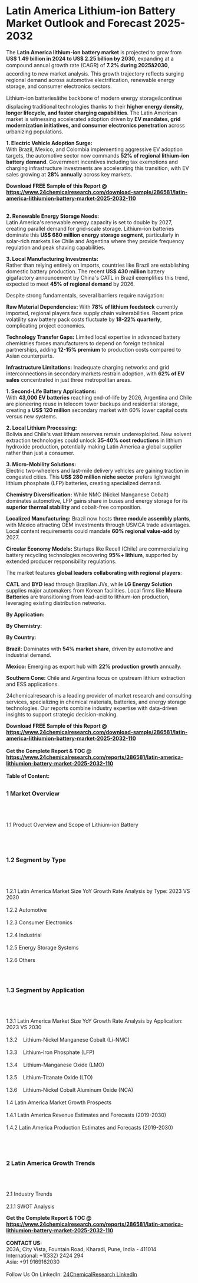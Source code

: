 <h1>Latin America Lithium-ion Battery Market Outlook and Forecast 2025-2032</h1><p>The <strong>Latin America lithium-ion battery market</strong> is projected to grow from <strong>US$ 1.49 billion in 2024 to US$ 2.25 billion by 2030</strong>, expanding at a compound annual growth rate (CAGR) of <strong>7.2% during 2025â2030</strong>, according to new market analysis. This growth trajectory reflects surging regional demand across automotive electrification, renewable energy storage, and consumer electronics sectors.</p><p>Lithium-ion batteriesâthe backbone of modern energy storageâcontinue displacing traditional technologies thanks to their <strong>higher energy density, longer lifecycle, and faster charging capabilities</strong>. The Latin American market is witnessing accelerated adoption driven by <strong>EV mandates, grid modernization initiatives, and consumer electronics penetration</strong> across urbanizing populations.</p><p><strong>1. Electric Vehicle Adoption Surge:</strong><br>
With Brazil, Mexico, and Colombia implementing aggressive EV adoption targets, the automotive sector now commands <strong>52% of regional lithium-ion battery demand</strong>. Government incentives including tax exemptions and charging infrastructure investments are accelerating this transition, with EV sales growing at <strong>28% annually</strong> across key markets.</p><div><b>Download FREE Sample of this Report @ 
            <a href="https://www.24chemicalresearch.com/download-sample/286581/latin-america-lithiumion-battery-market-2025-2032-110">
            https://www.24chemicalresearch.com/download-sample/286581/latin-america-lithiumion-battery-market-2025-2032-110</a></b></div><br><p><strong>2. Renewable Energy Storage Needs:</strong><br>
Latin America's renewable energy capacity is set to double by 2027, creating parallel demand for grid-scale storage. Lithium-ion batteries dominate this <strong>US$ 680 million energy storage segment</strong>, particularly in solar-rich markets like Chile and Argentina where they provide frequency regulation and peak shaving capabilities.</p><p><strong>3. Local Manufacturing Investments:</strong><br>
Rather than relying entirely on imports, countries like Brazil are establishing domestic battery production. The recent <strong>US$ 430 million</strong> battery gigafactory announcement by China's CATL in Brazil exemplifies this trend, expected to meet <strong>45% of regional demand</strong> by 2026.</p><p>Despite strong fundamentals, several barriers require navigation:</p><p><strong>Raw Material Dependencies:</strong> With <strong>78% of lithium feedstock</strong> currently imported, regional players face supply chain vulnerabilities. Recent price volatility saw battery pack costs fluctuate by <strong>18-22% quarterly</strong>, complicating project economics.</p><p><strong>Technology Transfer Gaps:</strong> Limited local expertise in advanced battery chemistries forces manufacturers to depend on foreign technical partnerships, adding <strong>12-15% premium</strong> to production costs compared to Asian counterparts.</p><p><strong>Infrastructure Limitations:</strong> Inadequate charging networks and grid interconnections in secondary markets restrain adoption, with <strong>62% of EV sales</strong> concentrated in just three metropolitan areas.</p><p><strong>1. Second-Life Battery Applications:</strong><br>
With <strong>43,000 EV batteries</strong> reaching end-of-life by 2026, Argentina and Chile are pioneering reuse in telecom tower backups and residential storage, creating a <strong>US$ 120 million</strong> secondary market with 60% lower capital costs versus new systems.</p><p><strong>2. Local Lithium Processing:</strong><br>
Bolivia and Chile's vast lithium reserves remain underexploited. New solvent extraction technologies could unlock <strong>35-40% cost reductions</strong> in lithium hydroxide production, potentially making Latin America a global supplier rather than just a consumer.</p><p><strong>3. Micro-Mobility Solutions:</strong><br>
Electric two-wheelers and last-mile delivery vehicles are gaining traction in congested cities. This <strong>US$ 280 million niche sector</strong> prefers lightweight lithium phosphate (LFP) batteries, creating specialized demand.</p><p><strong>Chemistry Diversification:</strong> While NMC (Nickel Manganese Cobalt) dominates automotive, LFP gains share in buses and energy storage for its <strong>superior thermal stability</strong> and cobalt-free composition.</p><p><strong>Localized Manufacturing:</strong> Brazil now hosts <strong>three module assembly plants</strong>, with Mexico attracting OEM investments through USMCA trade advantages. Local content requirements could mandate <strong>60% regional value-add</strong> by 2027.</p><p><strong>Circular Economy Models:</strong> Startups like Recell (Chile) are commercializing battery recycling technologies recovering <strong>95%+ lithium</strong>, supported by extended producer responsibility regulations.</p><p>The market features <strong>global leaders collaborating with regional players</strong>:</p><p><strong>CATL</strong> and <strong>BYD</strong> lead through Brazilian JVs, while <strong>LG Energy Solution</strong> supplies major automakers from Korean facilities. Local firms like <strong>Moura Batteries</strong> are transitioning from lead-acid to lithium-ion production, leveraging existing distribution networks.</p><p><strong>By Application:</strong></p><p><strong>By Chemistry:</strong></p><p><strong>By Country:</strong></p><p><strong>Brazil:</strong> Dominates with <strong>54% market share</strong>, driven by automotive and industrial demand.</p><p><strong>Mexico:</strong> Emerging as export hub with <strong>22% production growth</strong> annually.</p><p><strong>Southern Cone:</strong> Chile and Argentina focus on upstream lithium extraction and ESS applications.</p><p>24chemicalresearch is a leading provider of market research and consulting services, specializing in chemical materials, batteries, and energy storage technologies. Our reports combine industry expertise with data-driven insights to support strategic decision-making.</p><div><b>Download FREE Sample of this Report @ 
            <a href="https://www.24chemicalresearch.com/download-sample/286581/latin-america-lithiumion-battery-market-2025-2032-110">
            https://www.24chemicalresearch.com/download-sample/286581/latin-america-lithiumion-battery-market-2025-2032-110</a></b></div><br><div><b>Get the Complete Report & TOC @ 
            <a href="https://www.24chemicalresearch.com/reports/286581/latin-america-lithiumion-battery-market-2025-2032-110">
            https://www.24chemicalresearch.com/reports/286581/latin-america-lithiumion-battery-market-2025-2032-110</a></b></div><br>
            <b>Table of Content:</b><p><h2><span style="font-size:16px"><strong>1 Market Overview&nbsp;&nbsp; &nbsp;</strong></span></h2><br />
<br />
<p>1.1 Product Overview and Scope of Lithium-ion Battery&nbsp;</p><br />
<br />
<h2><strong><span style="font-size:16px">1.2 Segment by Type&nbsp;&nbsp; &nbsp;</span></strong></h2><br />
<br />
<p>1.2.1 Latin America Market Size YoY Growth Rate Analysis by Type: 2023 VS 2030&nbsp;&nbsp; &nbsp;<br /><br />
1.2.2 Automotive&nbsp;&nbsp; &nbsp;<br /><br />
1.2.3 Consumer Electronics<br /><br />
1.2.4 Industrial<br /><br />
1.2.5 Energy Storage Systems<br /><br />
1.2.6 Others<br /><br />
<br />
<h2><span style="font-size:16px"><strong>1.3 Segment by Application&nbsp;&nbsp;</strong></span></h2><br />
<br />
<p>1.3.1 Latin America Market Size YoY Growth Rate Analysis by Application: 2023 VS 2030&nbsp;&nbsp; &nbsp;<br /><br />
1.3.2&nbsp;&nbsp; &nbsp;Lithium-Nickel Manganese Cobalt (Li-NMC)<br /><br />
1.3.3&nbsp;&nbsp; &nbsp;Lithium-Iron Phosphate (LFP)<br /><br />
1.3.4&nbsp;&nbsp; &nbsp;Lithium-Manganese Oxide (LMO)<br /><br />
1.3.5&nbsp;&nbsp; &nbsp;Lithium-Titanate Oxide (LTO)<br /><br />
1.3.6&nbsp;&nbsp; &nbsp;Lithium-Nickel Cobalt Aluminum Oxide (NCA)<br /><br />
1.4 Latin America Market Growth Prospects&nbsp;&nbsp; &nbsp;<br /><br />
1.4.1 Latin America Revenue Estimates and Forecasts (2019-2030)&nbsp;&nbsp; &nbsp;<br /><br />
1.4.2 Latin America Production Estimates and Forecasts (2019-2030)&nbsp;&nbsp;</p><br />
<br />
<h2><span style="font-size:16px"><strong>2 Latin America Growth Trends&nbsp;&nbsp; &nbsp;</strong></span></h2><br />
<br />
<p>2.1 Industry Trends&nbsp;&nbsp; &nbsp;<br /><br />
2.1.1 SWOT Analysis&nbsp;&nbsp; </p><div><b>Get the Complete Report & TOC @ 
            <a href="https://www.24chemicalresearch.com/reports/286581/latin-america-lithiumion-battery-market-2025-2032-110">
            https://www.24chemicalresearch.com/reports/286581/latin-america-lithiumion-battery-market-2025-2032-110</a></b></div><br><b>CONTACT US:</b><br>
            203A, City Vista, Fountain Road, Kharadi, Pune, India - 411014<br>
            International: +1(332) 2424 294<br>
            Asia: +91 9169162030 <br><br>
            Follow Us On LinkedIn: <a href="https://www.linkedin.com/company/24chemicalresearch/">24ChemicalResearch LinkedIn</a>